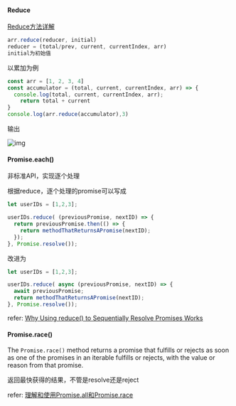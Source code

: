 #### Reduce

[Reduce方法详解](https://zhuanlan.zhihu.com/p/89644715)

```js
arr.reduce(reducer, initial)
reducer = (total/prev, current, currentIndex, arr)
initial为初始值
```

以累加为例

```javascript
const arr = [1, 2, 3, 4]
const accumulator = (total, current, currentIndex, arr) => {
  console.log(total, current, currentIndex, arr);
	return total + current
}
console.log(arr.reduce(accumulator),3)
```

输出

![img](https://picb.zhimg.com/80/v2-80dd865fe8dd4fe248eab5ce909623e9_720w.jpg)



#### Promise.each()

非标准API，实现逐个处理

根据reduce，逐个处理的promise可以写成

```javascript
let userIDs = [1,2,3];

userIDs.reduce( (previousPromise, nextID) => {
  return previousPromise.then(() => {
    return methodThatReturnsAPromise(nextID);
  });
}, Promise.resolve());
```

改进为

```javascript
let userIDs = [1,2,3];

userIDs.reduce( async (previousPromise, nextID) => {
  await previousPromise;
  return methodThatReturnsAPromise(nextID);
}, Promise.resolve());
```

refer: [Why Using reduce() to Sequentially Resolve Promises Works](https://css-tricks.com/why-using-reduce-to-sequentially-resolve-promises-works/)

#### Promise.race()

The `Promise.race()` method returns a promise that fulfills or rejects as soon as one of the promises in an iterable fulfills or rejects, with the value or reason from that promise.

返回最快获得的结果，不管是resolve还是reject

refer: [理解和使用Promise.all和Promise.race](https://www.jianshu.com/p/7e60fc1be1b2)


